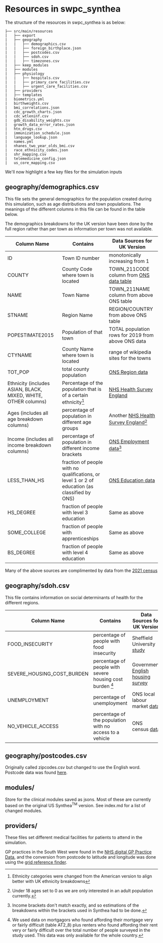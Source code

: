 # Resources in swpc_synthea

The structure of the resources in swpc_synthea is as below:

```
├── src/main/resources
|   ├── export
|   ├── geography
|   |   ├── demographics.csv
|   |   ├── foreign_birthplace.json
|   |   ├── postcodes.csv
|   |   ├── sdoh.csv
|   |   ├── timezones.csv
|   ├── keep_modules
|   ├── modules
|   ├── physiology
|   |   ├── hospitals.csv
|   |   ├── primary_care_facilities.csv
|   |   ├── urgent_care_facilities.csv
|   ├── providers
|   ├── templates
|   biometrics.yml
|   birthweights.csv
|   bmi_correlations.json
|   cdc_growth_charts.json
|   cdc_wtleninf.csv
|   gdb_disability_weights.csv
|   growth_data_error_rates.json
|   htn_drugs.csv
|   immunization_schedule.json
|   language_lookup.json
|   names.yml
|   nhanes_two_year_olds_bmi.csv
|   race_ethnicity_codes.json
|   shr_mapping.csv
|   telemedicine_config.json
|   us_core_mapping.csv
```

We'll now highlight a few key files for the simulation inputs

## geography/demographics.csv
This file sets the general demographics for the population created during this simulation, such as age distributions and town populations. The meanings of the different columns in this file can be found in the table below. 

The demographics breakdowns for the UK version have been done by the full region rather than per town as information per town was not available. 

| Column Name | Contains | Data Sources for UK Version |
| ----------- | ---------|---------------------------- |
| ID | Town ID number | monotonically increasing from 1 |
| COUNTY | County Code where town is located | TOWN_211CODE column from [ONS data table](https://www.ons.gov.uk/peoplepopulationandcommunity/populationandmigration/populationestimates/datasets/understandingtownsinenglandandwalespopulationanddemography) |
| NAME | Town Name | TOWN_211NAME column from above ONS table |
| STNAME | Region Name | REGION/COUNTRY from above ONS table |
| POPESTIMATE2015 | Population of that town | TOTAL population rows for 2019 from above ONS data |
| CTYNAME | County Name where town is located | range of wikipedia sites for the towns |
| TOT_POP |  total county population | [ONS Region data](https://explore-local-statistics.beta.ons.gov.uk/areas/E12000009-south-west) |
| Ethnicity (includes ASIAN, BLACK, MIXED, WHITE, OTHER columns) | Percentage of the population that is of a certain ethnicity[^1] | [NHS Health Survey England](https://digital.nhs.uk/data-and-information/publications/statistical/health-survey-england-additional-analyses/ethnicity-and-health-2011-2019-experimental-statistics/data-tables) |
| Ages (includes all age breakdown columns) | percentage of population in different age groups | Another [NHS Health Survey England](https://digital.nhs.uk/data-and-information/publications/statistical/health-survey-for-england/2021-part-2)[^2] |
| Income (includes all income breakdown columns) | percentage of population in different income brackets | [ONS Employment data](https://www.ons.gov.uk/datasets/ashe-tables-25/editions/time-series/versions/7)[^3] |
| LESS_THAN_HS | fraction of people with no qualifications, or level 1 or 2 of education (as classified by ONS) | [ONS Education data](https://www.ons.gov.uk/peoplepopulationandcommunity/educationandchildcare/bulletins/educationenglandandwales/census2021#how-highest-level-of-qualification-varied-across-england-and-wales) |
| HS_DEGREE | fraction of people with level 3 education | Same as above |
| SOME_COLLEGE | fraction of people with apprenticeships | Same as above |
| BS_DEGREE | fraction of people with level 4 education | Same as above |

Many of the above sources are complimented by data from the [2021 census](https://www.nomisweb.co.uk/sources/census_2021/report?compare=E12000009)

## geography/sdoh.csv
This file contains information on social determinants of health for the different regions.

| Column Name | Contains | Data Sources for UK Version |
| ----------- | ---------|---------------------------- |
| FOOD_INSECURITY | percentage of people with food insecurity | Sheffield University [study](https://shefuni.maps.arcgis.com/apps/instant/interactivelegend/index.html?appid=8be0cd9e18904c258afd3c959d6fc4d7) | 
| SEVERE_HOUSING_COST_BURDEN | percentage of people with severe housing cost burden [^4] | Government [English housing survey](https://www.gov.uk/government/statistics/annex-tables-for-english-housing-survey-headline-report-2022-to-2023) |
| UNEMPLOYMENT | percentage of unemployment | ONS local labour market [data](https://www.ons.gov.uk/visualisations/labourmarketlocal/E06000066/) |
| NO_VEHICLE_ACCESS | percentage of the population with no access to a vehicle | ONS census [data](https://www.ons.gov.uk/census/maps/choropleth/housing/number-of-cars-or-vans/number-of-cars-3a/no-cars-or-vans-in-household?geoLock=lad&lad=E07000042) |

## geography/postcodes.csv
Originally called zipcodes.csv but changed to use the English word. Postcode data was found [here](https://www.freemaptools.com/download-uk-postcode-lat-lng.htm). 

## modules/ 
Store for the clinical modules saved as jsons.  Most of these are currently based on the original US Synthea<sup>TM</sup> version.  See index.md for a list of changed modules.

## providers/
These files set different medical facilities for patients to attend in the simulation. 

GP practices in the South West were found in the [NHS digital GP Practice Data](https://digital.nhs.uk/services/organisation-data-service/export-data-files/csv-downloads/gp-and-gp-practice-related-data), and the conversion from postcode to latitude and longitude was done using the [grid reference finder](https://gridreferencefinder.com/postcodeBatchConverter/). 

[^1]: Ethnicity categories were changed from the American version to align better with UK ethnicity breakdowns 
[^2]: Under 18 ages set to 0 as we are only interested in an adult population currently. 
[^3]: Income brackets don't match exactly, and so estimations of the breakdowns within the brackets used in Synthea had to be done. 
[^4]: We used data on mortgagors who found affording their mortgage very or fairly difficult (table AT2_8) plus renters who found affording their rent very or fairly difficult over the total number of people surveyed in the study used. This data was only available for the whole country. 
